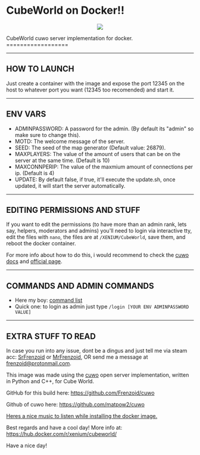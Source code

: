 # CubeWorld on Docker!!
<p align="center">
  <img src="https://upload.wikimedia.org/wikipedia/commons/4/44/Cubeworld_logo.png"></img>
<p >
CubeWorld cuwo server implementation for docker.
==================

* * *
HOW TO LAUNCH
---

Just create a container with the image and expose the port 12345 on the host to whatever port you want (12345 too recomended) and start it.

* * *
ENV VARS
----
- ADMINPASSWORD: A password for the admin. (By default its "admin" so make sure to change this).
- MOTD: The welcome message of the server.
- SEED: The seed of the map generator  (Default value: 26879).
- MAXPLAYERS: The value of the amount of users that can be on the server at the same time. (Default is 10)
- MAXCONNPERIP: The value of the maxmium amount of connections per ip. (Default is 4)
- UPDATE: By default false, if true, it'll execute the update.sh, once updated, it will start the server automatically.

* * *
EDITING PERMISSIONS AND STUFF
---
If you want to edit the permissions (to have more than an admin rank, lets say, helpers, moderators and admins) you'll need to login via interactive tty, edit the files with ```nano```, the files are at  ```/XENIUM/CubeWorld```, save them, and reboot the docker container.

For more info  about  how to do this, i would recommend to check the [cuwo docs](https://github.com/matpow2/cuwo/wiki) and [official page](http://cuwo.org/).

* * *
COMMANDS AND ADMIN COMMANDS
---
- Here my boy: [command list](https://github.com/matpow2/cuwo/wiki/Commands)
- Quick one: to login as admin just type ```/login [YOUR ENV ADMINPASSWORD VALUE]```

* * *
EXTRA STUFF TO READ
---
In case you run into any issue, dont be a dingus and just tell me via steam acc: [SrFrenzoid](https://steamcommunity.com/profiles/76561198050154084/) or [MrFrenzoid](https://steamcommunity.com/id/MrFren/), OR send me a message at frenzoid@protonmail.com.

This image was made using the [cuwo](http://cuwo.org/#about) open server implementation, written in Python and C++, for Cube World.

GitHub for this build here: https://github.com/Frenzoid/cuwo

Github of cuwo here: https://github.com/matpow2/cuwo

[Heres a nice music to listen while installing the docker image.](https://www.youtube.com/watch?v=_5w8SJ3yVsc)

Best regards and have a cool day!
More info at: https://hub.docker.com/r/xenium/cubeworld/

Have a nice day!
